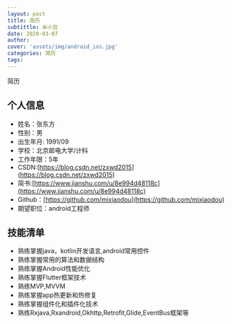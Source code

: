 ```yaml
---
layout: post
title: 简历
subtittle: 米小豆
date: 2020-03-07
author: 
cover: 'assets/img/android_ios.jpg'
categories: 简历
tags:  
---
```

简历
## 个人信息
* 姓名：张东方
* 性别：男
* 出生年月: 1991/09
* 学校：北京邮电大学/计科
* 工作年限：5年
* CSDN:[https://blog.csdn.net/zxwd2015](https://blog.csdn.net/zxwd2015)
* 简书:[https://www.jianshu.com/u/8e994d48118c](https://www.jianshu.com/u/8e994d48118c)
* Github：[https://github.com/mixiaodou](https://github.com/mixiaodou)
* 期望职位：android工程师
## 技能清单
* 熟练掌握java，kotlin开发语言,android常用控件
* 熟练掌握常用的算法和数据结构
* 熟练掌握Android性能优化
* 熟练掌握Flutter框架技术
* 熟练MVP,MVVM
* 熟练掌握app热更新和热修复
* 熟练掌握组件化和插件化技术
* 熟练Rxjava,Rxandroid,Okhttp,Retrofit,Glide,EventBus框架等



